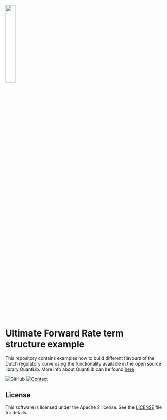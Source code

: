 <img width="25%" src="https://uploads-ssl.webflow.com/5fe3e7bd2382b0d5adcf9755/5fe45f175b0aa8f5fde8da09_basispoint_jade.png">

# Ultimate Forward Rate term structure example

This repository contains examples how to build different flavours of the Dutch regulatory curve using the functionality available in the open source library QuantLib. More info about QuantLib can be found [here](https://www.quantlib.org/).

![GitHub](https://img.shields.io/github/license/basis-point/ufr-example?style=flat-square)
[![Contact](https://img.shields.io/badge/Contact-Email-lightgrey?style=flat-square)](mailto:info@basispoint.io)

## License
This software is licensed under the Apache 2 license. See the [LICENSE](LICENSE) file for details.